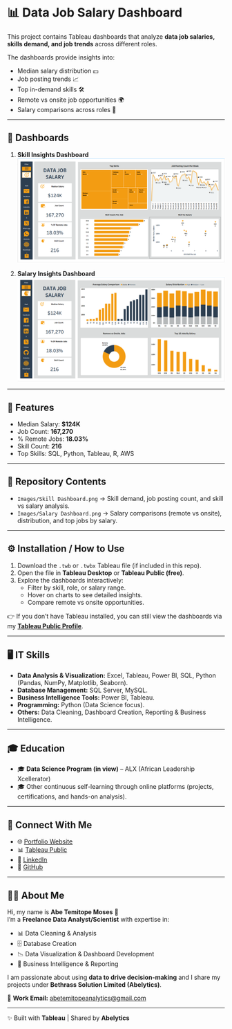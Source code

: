 # 📊 Data Job Salary Dashboard

This project contains Tableau dashboards that analyze **data job salaries, skills demand, and job trends** across different roles.  

The dashboards provide insights into:  
- Median salary distribution 💵  
- Job posting trends 📈  
- Top in-demand skills 🛠️  
- Remote vs onsite job opportunities 🌍  
- Salary comparisons across roles 👔  

---

## 🔗 Dashboards

1. **Skill Insights Dashboard**  
   ![Skill Dashboard](Images/Skill%20Dashboard.png)  

2. **Salary Insights Dashboard**  
   ![Salary Dashboard](Images/Salary%20Dashboard.png)  

---

## 🚀 Features

- Median Salary: **$124K**  
- Job Count: **167,270**  
- % Remote Jobs: **18.03%**  
- Skill Count: **216**  
- Top Skills: SQL, Python, Tableau, R, AWS  

---

## 📂 Repository Contents
- `Images/Skill Dashboard.png` → Skill demand, job posting count, and skill vs salary analysis.  
- `Images/Salary Dashboard.png` → Salary comparisons (remote vs onsite), distribution, and top jobs by salary.  

---

## ⚙️ Installation / How to Use

1. Download the `.twb` or `.twbx` Tableau file (if included in this repo).  
2. Open the file in **Tableau Desktop** or **Tableau Public (free)**.  
3. Explore the dashboards interactively:  
   - Filter by skill, role, or salary range.  
   - Hover on charts to see detailed insights.  
   - Compare remote vs onsite opportunities.  

👉 If you don’t have Tableau installed, you can still view the dashboards via my **[Tableau Public Profile](https://public.tableau.com/app/profile/abelytics)**.  

---

## 🖥️ IT Skills

- **Data Analysis & Visualization:** Excel, Tableau, Power BI, SQL, Python (Pandas, NumPy, Matplotlib, Seaborn).  
- **Database Management:** SQL Server, MySQL.  
- **Business Intelligence Tools:** Power BI, Tableau.  
- **Programming:** Python (Data Science focus).  
- **Others:** Data Cleaning, Dashboard Creation, Reporting & Business Intelligence.  

---

## 🎓 Education

- 🎓 **Data Science Program (in view)** – ALX (African Leadership Xcellerator)  
- 🎓 Other continuous self-learning through online platforms (projects, certifications, and hands-on analysis).  

---

## 🔗 Connect With Me
- 🌐 [Portfolio Website](https://sites.google.com/view/abelytics)  
- 📊 [Tableau Public](https://public.tableau.com/app/profile/abelytics)  
- 💼 [LinkedIn](https://www.linkedin.com/in/abelytics)  
- 🐙 [GitHub](https://github.com/abe-temitope)  

---

## 🙋‍♂️ About Me
Hi, my name is **Abe Temitope Moses** 👋  
I’m a **Freelance Data Analyst/Scientist** with expertise in:  
- 📊 Data Cleaning & Analysis  
- 🗄️ Database Creation  
- 📉 Data Visualization & Dashboard Development  
- 📑 Business Intelligence & Reporting  

I am passionate about using **data to drive decision-making** and I share my projects under **Bethrass Solution Limited (Abelytics)**.  

💌 **Work Email:** abetemitopeanalytics@gmail.com  

---

✨ Built with **Tableau** | Shared by **Abelytics**  
